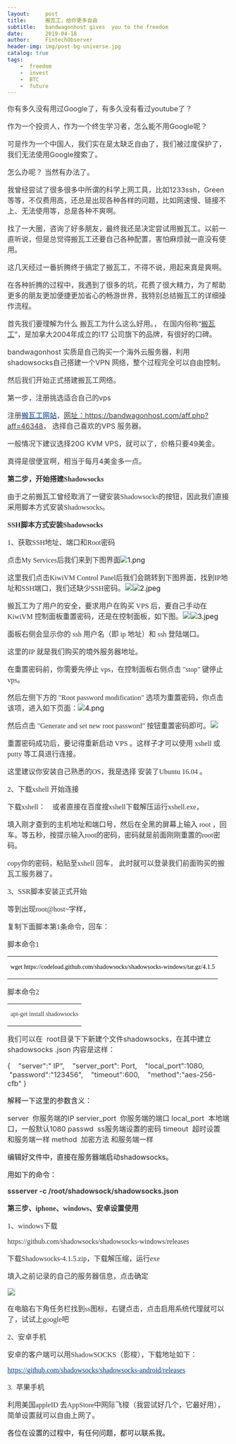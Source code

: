 ```yaml
---
layout:     post
title:      搬瓦工，给你更多自由
subtitle:   bandwagonhost gives  you to the freedom
date:       2019-04-18
author:     FintechObserver
header-img: img/post-bg-universe.jpg
catalog: true
tags:
    -  freedom
    -  invest
    -  BTC
    -  future
---
```

<section data-role="outer" label="Powered by 135editor.com" style="font-size:16px;"><p><span style="font-size: 16px; color: #393939;">你有多久没有用过Google了，有多久没有看过youtube了？</span></p><p><span style="font-size: 16px; color: #393939;">作为一个投资人，作为一个终生学习者，怎么能不用Google呢？</span></p><p><span style="font-size: 16px; color: #393939;">可是作为一个中国人，我们实在是太缺乏自由了，我们被过度保护了，我们无法使用Google搜索了。</span></p><p><span style="font-size: 16px; color: #393939;">怎么办呢？ 当然有办法了。</span></p><p><span style="font-size: 16px; color: #393939;">我曾经尝试了很多很多中所谓的科学上网工具，比如1233ssh，Green等等，不仅费用高，还总是出现各种各样的问题，比如网速慢、链接不上、无法使用等，总是各种不爽啊。</span></p><p><span style="font-size: 16px; color: #393939;">找了一大圈，咨询了好多朋友，最终我还是决定尝试用搬瓦工。以前一直听说，但是总觉得搬瓦工还要自己各种配置，害怕麻烦就一直没有使用。</span></p><p><span style="font-size: 16px; color: #393939;">这几天经过一番折腾终于搞定了搬瓦工，不得不说，用起来真是爽啊。</span></p><p><span style="font-size: 16px; color: #393939;">在各种折腾的过程中，我遇到了很多的坑，花费了很大精力，为了帮助更多的朋友更加便捷更加省心的畅游世界，我特别总结搬瓦工的详细操作流程。</span></p><p><span style="font-size: 16px; color: #393939;">首先我们要理解为什么 搬瓦工为什么这么好用。， 在国内俗称“</span><a href="https://www.zhujiceping.com/tag/%e6%90%ac%e7%93%a6%e5%b7%a5/"><span style="font-size: 16px; color: #393939;">搬瓦工</span></a><span style="font-size: 16px; color: #393939;">”，是加拿大2004年成立的IT7 公司旗下的品牌，有很好的口碑。</span></p><p><span style="font-size: 16px; color: #393939;">bandwagonhost 实质是自己购买一个海外云服务器，利用shadowsocks自己搭建一个VPN 网络，整个过程完全可以自由控制。</span></p><p><span style="font-size: 16px; color: #393939;">然后我们开始正式搭建搬瓦工网络。</span></p><p><span style="font-size: 16px; color: #393939;">第一步，注册挑选适合自己的vps</span></p><p><span style="font-size: 16px; color: #393939;">注册</span><a href="https://bandwagonhost.com/aff.php?aff=46348"><span style="font-size: 16px; color: #003884; text-decoration-line: underline;">搬瓦工网站</span></a><span style="font-size: 16px; color: #393939;">，</span><a href="https://bandwagonhost.com/aff.php?aff=46348"><span style="font-size: 16px; color: #393939;">网址：https://bandwagonhost.com/aff.php?aff=46348</span></a><span style="font-size: 16px; color: #393939;">， 选择自己喜欢的VPS 服务器。</span></p><p><span style="font-size: 16px; color: #393939;">一般情况下建议选择20G KVM VPS，就可以了，价格只要49美金。</span></p><p><span style="font-size: 16px; color: #393939;">真得是很便宜啊，相当于每月4美金多一点。</span></p><p><span style="font-size: 16px; font-family: &quot;Microsoft YaHei&quot;, STXihei; color: #333333; font-weight: bold;">第二步，开始搭建Shadowsocks</span></p><p><span style="font-size: 16px; font-family: &quot;Microsoft YaHei&quot;, STXihei; color: #333333;">由于之前搬瓦工曾经取消了一键安装Shadowsocks的按钮，因此我们直接采用脚本方式安装Shadowsocks。</span></p><p><span style="font-size: 16px; font-family: &quot;Microsoft YaHei&quot;, STXihei; color: #333333; font-weight: bold;">SSH脚本方式安装Shadowsocks</span></p><p><span style="font-size: 16px; font-family: &quot;Microsoft YaHei&quot;, STXihei; color: #333333;">1、获取SSH地址、端口和Root密码</span></p><p><span style="color: #333333; font-family: &quot;Microsoft YaHei&quot;, STXihei; caret-color: red;">点击My Services后我们来到下图界面</span><img src="http://image.135editor.com/files/users/186/1862544/201904/ug8wwOR6_hAaq.png" alt="1.png" style="caret-color: red;"></p><p><span style="font-size: 16px; font-family: &quot;Microsoft YaHei&quot;, STXihei; color: #333333;">这里我们点击KiwiVM Control Panel后我们会跳转到下图界面，找到IP地址和SSH端口，我们还缺少SSH密码。</span><img data-media-type="image" src="http://www.135editor.com/js/ueditor/themes/default/images/spacer.gif" data-attr-org-src-id="3FF578B508BF4C15878EB65A8DE13A67" word_img="file:///D:/youdao/anthony.zhao@163.com/a2ce9ab322184cfa98dd2648addb82b0/dasdasdsa.jpeg" style="background: url(&quot;http://www.135editor.com/js/ueditor/lang/zh-cn/images/localimage.png&quot;) center center no-repeat; caret-color: red; border: 1px solid rgb(221, 221, 221);"><img src="http://image.135editor.com/files/users/186/1862544/201904/n3wuvce6_QrkC.jpeg" alt="2.jpeg" style="caret-color: red;"></p><p><span style="font-size: 16px; font-family: &quot;Microsoft YaHei&quot;, STXihei; color: #333333;">搬瓦工为了用户的安全，要求用户在购买 VPS 后，要自己手动在 KiwiVM 控制面板重置密码，还是在控制面板，如下图。</span><img data-media-type="image" src="http://www.135editor.com/js/ueditor/themes/default/images/spacer.gif" data-attr-org-src-id="305366202CCC47EC862D333AFBC1856A" word_img="file:///D:/youdao/anthony.zhao@163.com/92eae814d1d5420f8789156f1224082b/sshroot4.png" style="background: url(&quot;http://www.135editor.com/js/ueditor/lang/zh-cn/images/localimage.png&quot;) center center no-repeat; caret-color: red; border: 1px solid rgb(221, 221, 221);"><img src="http://image.135editor.com/files/users/186/1862544/201904/H8hB3AuB_jOZE.jpeg" alt="3.jpeg" style="caret-color: red;"></p><p><span style="font-size: 16px; font-family: &quot;Microsoft YaHei&quot;, STXihei; color: #333333;">面板右侧会显示你的 ssh 用户名（即 ip 地址）和 ssh 登陆端口。</span></p><p><font color="#333333" face="Microsoft YaHei, STXihei">这里的IP&nbsp;就是我们购买的境外服务器地址。</font></p><p><span style="font-size: 16px; font-family: &quot;Microsoft YaHei&quot;, STXihei; color: #333333;">在重置密码前，你需要先停止 vps，在控制面板右侧点击 "stop" 键停止 vps。</span></p><p><span style="font-size: 16px; font-family: &quot;Microsoft YaHei&quot;, STXihei; color: #333333;">然后左侧下方的 "Root password modification" 选项为重置密码，你点击该项，进入如下页面：</span><img src="http://image.135editor.com/files/users/186/1862544/201904/XPPgAAYa_TpSD.png" alt="4.png" style="caret-color: red;"></p><p><span style="font-size: 16px; font-family: &quot;Microsoft YaHei&quot;, STXihei; color: #333333;">然后点击 "Generate and set new root password" 按钮重置密码即可。</span><img data-media-type="image" src="http://www.135editor.com/js/ueditor/themes/default/images/spacer.gif" data-attr-org-src-id="340E0D3D5EF24521A77892EC46F05E2E" word_img="file:///D:/youdao/anthony.zhao@163.com/a106c774ce25428c9804bc14f5a304fa/ssh6.png" style="background: url(&quot;http://www.135editor.com/js/ueditor/lang/zh-cn/images/localimage.png&quot;) center center no-repeat; caret-color: red; border: 1px solid rgb(221, 221, 221);"></p><p><span style="font-size: 16px; font-family: &quot;Microsoft YaHei&quot;, STXihei; color: #333333;">重置密码成功后，要记得重新启动 VPS 。这样子才可以使用 xshell 或 putty 等工具进行连接。</span></p><p><span style="font-size: 16px; font-family: &quot;Microsoft YaHei&quot;, STXihei; color: #333333;">这里建议你安装自己熟悉的OS，我是选择 安装了Ubuntu 16.04 。</span></p><p><span style="font-size: 16px; font-family: &quot;Microsoft YaHei&quot;, STXihei; color: #333333;">2、下载xshell 开始连接</span></p><p><span style="font-size: 16px; font-family: &quot;Microsoft YaHei&quot;, STXihei; color: #333333;">下载xshell： &nbsp; &nbsp;或者直接在百度搜xshell下载解压运行xshell.exe，</span></p><p><span style="font-size: 16px; font-family: &quot;Microsoft YaHei&quot;, STXihei; color: #333333;">填入刚才查到的主机地址和端口号，然后在全黑的屏幕上输入 root ，回车。等五秒，按提示输入root的密码，密码就是前面刚刚重置的root密码。</span></p><p><span style="font-size: 16px; font-family: &quot;Microsoft YaHei&quot;, STXihei; color: #333333;">copy你的密码，粘贴至xshell 回车， 此时就可以登录我们前面购买的</span><span style="font-size: 16px; color: #393939;">搬瓦工服务器了。</span></p><p><span style="font-size: 16px; font-family: &quot;Microsoft YaHei&quot;, STXihei; color: #333333;">3、SSR脚本安装正式开始</span></p><p><span style="font-size: 16px; font-family: &quot;Microsoft YaHei&quot;, STXihei; color: #333333;">等到出现root@host~字样，</span></p><p><span style="font-size: 16px; font-family: &quot;Microsoft YaHei&quot;, STXihei; color: #333333;">复制下面脚本第1条命令，回车：</span></p><p><span style="font-size: 16px; font-family: &quot;Microsoft YaHei&quot;, STXihei; color: #333333;">脚本命令1</span></p><table width="0"><tbody><tr style="height: 40px;" class="firstRow"><td data-cell-id="6615-1555554035973-cell-0-0" style="font-size: 14px; color: rgb(57, 57, 57); border-color: rgb(167, 167, 167); overflow: hidden; white-space: pre-wrap; margin: 5px 10px;"><p><span style="font-size: 14px; font-family: &quot;Microsoft YaHei&quot;, STXihei; color: #000000; background-color: transparent;">wget https://codeload.github.com/shadowsocks/shadowsocks-windows/tar.gz/4.1.5</span></p></td></tr></tbody></table><p><span style="font-size: 16px; font-family: &quot;Microsoft YaHei&quot;, STXihei; color: #333333;">脚本命令2</span></p><table width="0"><tbody><tr style="height: 40px;" class="firstRow"><td data-cell-id="9081-1555554035974-cell-0-0" style="font-size: 14px; color: rgb(57, 57, 57); border-color: rgb(167, 167, 167); overflow: hidden; vertical-align: middle; white-space: pre-wrap; margin: 5px 10px;"><p><span style="font-size: 14px; font-family: &quot;Microsoft YaHei&quot;, STXihei; color: #333333; background-color: transparent;">apt-get install&nbsp;shadowsocks</span></p></td></tr></tbody></table><p><span style="color: #333333;">我们可以在 &nbsp;root目录下下新建个文件shadowsocks，在其中建立shadowsocks .json 内容是这样：</span></p><p><span style="color: #333333;">{
 &nbsp; &nbsp;"server":" IP",
 &nbsp; &nbsp;"server_port": Port,
 &nbsp; &nbsp;"local_port":1080,
 &nbsp; &nbsp;"password":"123456",
 &nbsp; &nbsp;"timeout":600,
 &nbsp; &nbsp;"method":"aes-256-cfb"
}</span></p><p>解释一下这里的参数含义：</p><p><span style="color: #333333;">server &nbsp;你服务端的IP
servier_port &nbsp;你服务端的端口
local_port &nbsp;本地端口，一般默认1080
passwd &nbsp;ss服务端设置的密码
timeout &nbsp;超时设置 和服务端一样
method &nbsp;加密方法 和服务端一样</span></p><p>编辑好文件中，直接在服务器端启动shadowsocks。&nbsp;</p><p>用如下的命令：</p><p><span style="color: #393939; font-weight: bold;">ssserver -c /root/shadowsock/shadowsocks.json &nbsp;</span></p><p><span style="font-size: 16px; font-family: &quot;Microsoft YaHei&quot;, STXihei; color: #333333; font-weight: bold;">第三步、iphone、windows、安卓设置使用</span></p><p><span style="font-size: 16px; font-family: &quot;Microsoft YaHei&quot;, STXihei; color: #333333;">1、windows下载</span></p><p><span style="font-size: 16px; font-family: &quot;Microsoft YaHei&quot;, STXihei; color: #333333;">https://github.com/shadowsocks/shadowsocks-windows/releases</span></p><p><span style="font-size: 16px; font-family: &quot;Microsoft YaHei&quot;, STXihei; color: #333333;">下载Shadowsocks-4.1.5.zip，下载解压缩，运行exe</span></p><p><span style="font-size: 16px; font-family: &quot;Microsoft YaHei&quot;, STXihei; color: #333333;">填入之前记录的自己的服务器信息，点击确定</span></p><p><img data-media-type="image" src="http://www.135editor.com/js/ueditor/themes/default/images/spacer.gif" style="background:url(http://www.135editor.com/js/ueditor/lang/zh-cn/images/localimage.png) no-repeat center center;border:1px solid #ddd" data-attr-org-src-id="56FF6F14B4384DBDA7BEA62041814E73" word_img="file:///D:/youdao/anthony.zhao@163.com/a7bc93ddd83c46909735883c6cd44010/c2amp690-2-2.png"></p><p><span style="font-size: 16px; font-family: &quot;Microsoft YaHei&quot;, STXihei; color: #333333;">在电脑右下角任务栏找到ss图标，右键点击，点击启用系统代理就可以了，试试上google吧</span></p><p><span style="font-size: 16px; font-family: &quot;Microsoft YaHei&quot;, STXihei; color: #333333;">2、安卓手机</span></p><p><span style="font-size: 16px; font-family: &quot;Microsoft YaHei&quot;, STXihei; color: #333333;">安卓的客户端可以用ShadowSOCKS（影梭），下载地址如下：</span></p><p><a href="https://github.com/shadowsocks/shadowsocks-android/releases"><span style="font-size: 16px; font-family: &quot;Microsoft YaHei&quot;, STXihei; color: #003884; text-decoration-line: underline;">https://github.com/shadowsocks/shadowsocks-android/releases</span></a></p><p><span style="font-size: 16px; font-family: &quot;Microsoft YaHei&quot;, STXihei; color: #333333;">3. &nbsp;苹果手机</span></p><p><span style="font-size: 16px; font-family: &quot;Microsoft YaHei&quot;, STXihei; color: #333333;">利用美国appleID 去AppStore中网际飞梭（我尝试好几个，它最好用），简单设置就可以自由上网了。
</span></p>

各位在设置的过程中，有任何问题，都可以联系我。

</section>